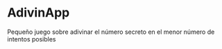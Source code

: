 # AdivinApp
 Pequeño juego sobre adivinar el número secreto en el menor número de intentos posibles
